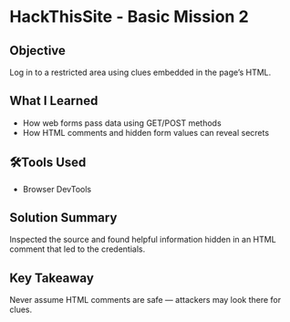 # HackThisSite - Basic Mission 2

## Objective
Log in to a restricted area using clues embedded in the page’s HTML.

## What I Learned
- How web forms pass data using GET/POST methods
- How HTML comments and hidden form values can reveal secrets

## 🛠Tools Used
- Browser DevTools

## Solution Summary
Inspected the source and found helpful information hidden in an HTML comment that led to the credentials.

## Key Takeaway
Never assume HTML comments are safe — attackers may look there for clues.
